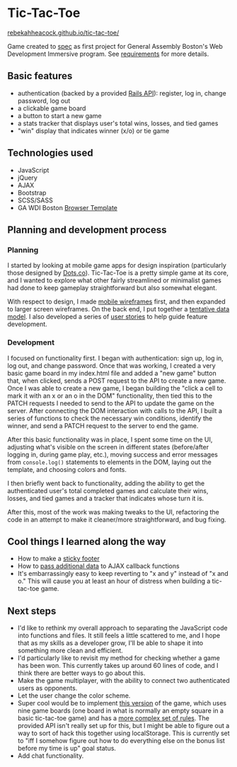 # Tic-Tac-Toe

[rebekahheacock.github.io/tic-tac-toe/](https://rebekahheacock.github.io/tic-tac-toe/)

Game created to [spec](https://github.com/ga-wdi-boston/game-project) as first project for General Assembly Boston's Web Development Immersive program. See [requirements](https://github.com/ga-wdi-boston/game-project/blob/master/requirements.md) for more details.

## Basic features

- authentication (backed by a provided [Rails API](https://github.com/ga-wdi-boston/game-project-api)): register, log in, change password, log out
- a clickable game board
- a button to start a new game
- a stats tracker that displays user's total wins, losses, and tied games
- "win" display that indicates winner (x/o) or tie game


## Technologies used

- JavaScript
- jQuery
- AJAX
- Bootstrap
- SCSS/SASS
- GA WDI Boston [Browser Template](https://github.com/ga-wdi-boston/browser-template)

## Planning and development process

### Planning
I started by looking at mobile game apps for design inspiration (particularly those designed by [Dots.co](https://www.dots.co/)). Tic-Tac-Toe is a pretty simple game at its core, and I wanted to explore what other fairly streamlined or minimalist games had done to keep gameplay straightforward but also somewhat elegant. 

With respect to design, I made [mobile wireframes](https://github.com/rebekahheacock/game-project-scope-study/blob/response/study.md#a-wireframe-of-what-your-game-project-will-look-like) first, and then expanded to larger screen wireframes. On the back end, I put together a [tentative data model](https://github.com/rebekahheacock/game-project-scope-study/blob/response/study.md#the-data-structure-you-plan-to-use). I also developed a series of [user stories](https://github.com/rebekahheacock/game-project-scope-study/blob/response/study.md#4-8-user-stories-for-your-game-project) to help guide feature development.

### Development 
I focused on functionality first. I began with authentication: sign up, log in, log out, and change password. Once that was working, I created a very basic game board in my index.html file and added a "new game" button that, when clicked, sends a POST request to the API to create a new game. Once I was able to create a new game, I began building the "click a cell to mark it with an x or an o in the DOM" functionality, then tied this to the PATCH requests I needed to send to the API to update the game on the server. After connecting the DOM interaction with calls to the API, I built a series of functions to check the necessary win conditions, identify the winner, and send a PATCH request to the server to end the game. 

After this basic functionality was in place, I spent some time on the UI, adjusting what's visible on the screen in different states (before/after logging in, during game play, etc.), moving success and error messages from `console.log()` statements to elements in the DOM, laying out the template, and choosing colors and fonts. 

I then briefly went back to functionality, adding the ability to get the authenticated user's total completed games and calculate their wins, losses, and tied games and a tracker that indicates whose turn it is. 

After this, most of the work was making tweaks to the UI, refactoring the code in an attempt to make it cleaner/more straightforward, and bug fixing.

## Cool things I learned along the way
- How to make a [sticky footer](http://stackoverflow.com/questions/15069983/how-to-fix-footer-on-bottom-of-screen-regardless-of-browser-or-device)
- How to [pass additional data](http://stackoverflow.com/questions/21985201/pass-extra-parameters-to-jquery-ajax-promise-callback) to AJAX callback functions 
- It's embarrassingly easy to keep reverting to "x and y" instead of "x and o." This will cause you at least an hour of distress when building a tic-tac-toe game.

## Next steps

- I'd like to rethink my overall approach to separating the JavaScript code into functions and files. It still feels a little scattered to me, and I hope that as my skills as a developer grow, I'll be able to shape it into something more clean and efficient.
- I'd particularly like to revisit my method for checking whether a game has been won. This currently takes up around 60 lines of code, and I think there are better ways to go about this.
- Make the game multiplayer, with the ability to connect two authenticated users as opponents.
- Let the user change the color scheme.
- Super cool would be to implement [this version](http://tabtimes.com/how-two-developers-turned-age-old-game-something-much-more-12963/) of the game, which uses nine game boards (one board in what is normally an empty square in a basic tic-tac-toe game) and has a [more complex set of rules](https://mathwithbaddrawings.com/2013/06/16/ultimate-tic-tac-toe/). The provided API isn't really set up for this, but I might be able to figure out a way to sort of hack this together using localStorage. This is currently set to "iff I somehow figure out how to do everything else on the bonus list before my time is up" goal status.
- Add chat functionality.


